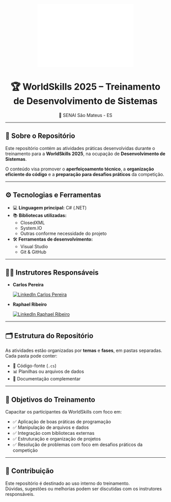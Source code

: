 <p align="center">
  <img src="WS_Logo_White_RGB.png" alt="WorldSkills Logo" width="300"/>
</p>

<h1 align="center">🏆 WorldSkills 2025 – Treinamento de Desenvolvimento de Sistemas</h1>
<p align="center">📍 SENAI São Mateus - ES</p>

---

## 📂 Sobre o Repositório

Este repositório contém as atividades práticas desenvolvidas durante o treinamento para a **WorldSkills 2025**, na ocupação de **Desenvolvimento de Sistemas**.

O conteúdo visa promover o **aperfeiçoamento técnico**, a **organização eficiente do código** e a **preparação para desafios práticos** da competição.

---

## ⚙️ Tecnologias e Ferramentas

- 💻 **Linguagem principal:** C# (.NET)  
- 📚 **Bibliotecas utilizadas:**  
  - ClosedXML  
  - System.IO  
  - Outras conforme necessidade do projeto  
- 🛠️ **Ferramentas de desenvolvimento:**  
  - Visual Studio  
  - Git & GitHub  

---

## 👨‍🏫 Instrutores Responsáveis

- **Carlos Pereira**
  <p align="left">
  <a href="https://www.linkedin.com/in/link do linkedin" target="_blank">
    <img src="https://img.shields.io/badge/LinkedIn-Carlos%20Pereira-0077B5?style=for-the-badge&logo=linkedin&logoColor=white" alt="LinkedIn Carlos Pereira"/>
  </a> 
  
- **Raphael Ribeiro**
  <p align="left">
  <a href="https://www.linkedin.com/in/raphaelsouzaribeiro/" target="_blank">
    <img src="https://img.shields.io/badge/LinkedIn-Raphael%20Ribeiro-0077B5?style=for-the-badge&logo=linkedin&logoColor=white" alt="LinkedIn Raphael Ribeiro"/>
  </a>
</p>

---

## 🗂️ Estrutura do Repositório

As atividades estão organizadas por **temas** e **fases**, em pastas separadas. Cada pasta pode conter:

- 🧩 Código-fonte (`.cs`)  
- 📊 Planilhas ou arquivos de dados  
- 📝 Documentação complementar  

---

## 🎯 Objetivos do Treinamento

Capacitar os participantes da WorldSkills com foco em:

- ✅ Aplicação de boas práticas de programação  
- ✅ Manipulação de arquivos e dados  
- ✅ Integração com bibliotecas externas  
- ✅ Estruturação e organização de projetos  
- ✅ Resolução de problemas com foco em desafios práticos da competição  

---

## 🤝 Contribuição

Este repositório é destinado ao uso interno do treinamento.  
Dúvidas, sugestões ou melhorias podem ser discutidas com os instrutores responsáveis.
